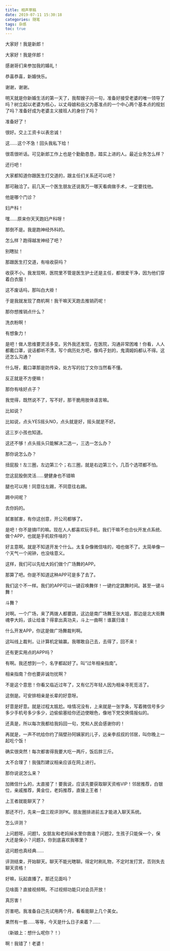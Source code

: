 ```yaml
---
title: 相声草稿
date: 2019-07-11 15:30:18
categories: 随笔
tags: 杂感
toc: true
---
```

大家好！我是新郎！

大家好！我是伴郎！

感谢哥们来参加我的婚礼！

恭喜恭喜，新婚快乐。

谢谢，谢谢。

明天就是你新婚生活的第一天了，我帮嫂子问一句，准备好接受老婆的唯一领导了吗？树立起以老婆为核心，以丈母娘和岳父为基准点的一个中心两个基本点的规划了吗？准备好成为老婆主义接班人的身份了吗？

准备好了！

很好。交上工资卡以表忠诚！

这……这个不急！回头我私下给！

很乖很听话。可见新郎工作上也是个勤勤恳恳，踏实上进的人。最近业务怎么样？

还行吧！

大家都知道你跟医生打交道的，跟主任们关系还可以吧？

那可融洽了。前几天一个医生朋友还说我万一哪天看病做手术，一定要找他。

他是哪个门诊？

妇产科！

嘿……原来你天天跑妇产科呀！

那倒不是。我是跑神经外科的。

怎么样？跑得越发神经了吧？

别瞎扯！

那跟医生打交道，有啥收获吗？

收获不小。我发现啊，医院里不管是医生护士还是主任，都很爱干净，因为他们穿着白衣服！

这不废话吗，那叫白大褂！

于是我就发现了商机啊！我干嘛天天跑去推销药呢！

那你想推销点什么？

洗衣粉啊！

有想象力！

是吧！做人思维要灵活多变。另外我还发现，在医院，沟通非常困难！你看，人人都戴口罩，说话都听不清，写个病历处方吧，像鸡子划的，鬼滴姆妈都认不得。这还怎么沟通？

什么呀，戴口罩那是防传染，处方写的拉丁文你当然看不懂。

反正就是不方便嘛！

那你有啥好点子？

我觉得，既然说不了，写不好，那干脆用肢体语言嘛。

比如说？

比如说，点头YES摇头NO，点头就是好，摇头就是不好。

这三岁小孩也知道。

这还不够！点头摇头只能解决二选一，三选一怎么办？

那你说怎么办？

扭屁股！左三圈，左边第三个；右三圈，就是右边第三个。几百个选项都不怕。

您这屁股倒灵活……健健身也不错嘛

腿也可以用！同意往左踢，不同意往右踢。

踢中间呢？

去你妈的。

腻害腻害，有你这创意，开公司都够了。

是吧！你不是搞IT的嘛。现在人人都喜欢玩手机，我们干嘛不也合伙开发点系统、做个APP，也就是手机软件啥的？

好主意啊。就是不知道开发个什么。太复杂像微信啥的，咱也做不了。太简单像一个天气一个闹钟，也没啥意义。

这样，我们可以先给大妈们做个广场舞的APP。

那算了吧。你是不知道这种APP可是多了去了。

我们这个不一样。我们的APP可以一键召唤舞伴！一键约定跳舞时间。甚至一键斗舞！

斗舞？

对啊。一个广场，来了两拨人都要跳，这边是南广场舞王张大姐，那边是北大街舞魂李大妈，该让给谁？得拿出真功夫，斗上一曲啊！谁赢归谁！

什么开发APP，你这是做广场舞裁判啊。

这叫线上裁判，让计算机定输赢。我哪敢自己去，去得了，回不来！

还有更实用点的APP吗？

有啊。我还想到一个，名字都起好了。叫“过年相亲指南”。

相亲指南？你也要非诚勿扰啊？

不是这个意思！你看又临近过年了，又有亿万年轻人因为相亲寻死觅活了。

这倒是。可安排相亲是长辈的好意呀。

好意是好意。就是过程太尴尬。啥情况没有，上来就是一张字条，写着微信号多少多少手机号多少多少，边偷偷塞给你还边使眼色，像地下党交换情报似的。

还真是，所以每次我都给我妈回一句，党和人民会感谢你的！

再就是，一声不吭给你约了隔壁孙阿姨家的儿子，远亲李叔叔的邻居，叫你晚上一起吃个饭！

确实很突然！每次都害得我要大吃一两斤，饭后胖三斤。

太不合理了！我强烈建议相亲应该在网上进行。

那你说说怎么来？

加微信什么的，太直接了！要我说，应该先要获取聊天资格VIP！邻居推荐，白银位，亲戚推荐，黄金位，老妈推荐，直接上王者！

上王者就能聊天了？

那还不行，先来一盘三观评测PK。朋友圈排进前五才能进入聊天系统。

怎么评测？

上问题呀。问题1，女朋友和老妈掉水里你救谁？问题2，生孩子只能保一个，保大还是保小？问题3，你到底喜欢我哪里？

这问题也真经典……

评测结束，开始聊天。聊天不能光瞎聊。得定时刷礼物，不定时发打赏，否则失去聊天资格！

好嘛，玩起直播了。那还见面吗？

见啥面？直接视频啊。不过视频功能只对会员开放！

真厉害！

厉害吧。我准备自己先试用两个月，看看能聊上几个美女。

果然有一套……等等，今天是什么日子来着？……

（新娘上：想什么呢你？！）

啊！我错了！老婆！
